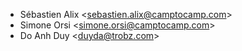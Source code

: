 - Sébastien Alix \<<sebastien.alix@camptocamp.com>\>
- Simone Orsi \<<simone.orsi@camptocamp.com>\>
- Do Anh Duy \<<duyda@trobz.com>\>
